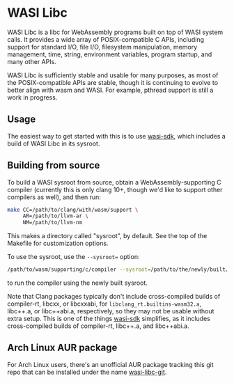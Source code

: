 # WASI Libc

WASI Libc is a libc for WebAssembly programs built on top of WASI system calls.
It provides a wide array of POSIX-compatible C APIs, including support for
standard I/O, file I/O, filesystem manipulation, memory management, time, string,
environment variables, program startup, and many other APIs.

WASI Libc is sufficiently stable and usable for many purposes, as most of the
POSIX-compatible APIs are stable, though it is continuing to evolve to better
align with wasm and WASI. For example, pthread support is still a work in
progress.

## Usage

The easiest way to get started with this is to use [wasi-sdk], which includes a
build of WASI Libc in its sysroot.

## Building from source

To build a WASI sysroot from source, obtain a WebAssembly-supporting C compiler
(currently this is only clang 10+, though we'd like to support other compilers as well),
and then run:

```sh
make CC=/path/to/clang/with/wasm/support \
     AR=/path/to/llvm-ar \
     NM=/path/to/llvm-nm
```

This makes a directory called "sysroot", by default. See the top of the Makefile
for customization options.

To use the sysroot, use the `--sysroot=` option:

```sh
/path/to/wasm/supporting/c/compiler --sysroot=/path/to/the/newly/built/sysroot ...
```

to run the compiler using the newly built sysroot.

Note that Clang packages typically don't include cross-compiled builds of
compiler-rt, libcxx, or libcxxabi, for `libclang_rt.builtins-wasm32.a`, libc++.a,
or libc++abi.a, respectively, so they may not be usable without
extra setup. This is one of the things [wasi-sdk] simplifies, as it includes
cross-compiled builds of compiler-rt, libc++.a, and libc++abi.a.

## Arch Linux AUR package
For Arch Linux users, there's an unofficial AUR package tracking this git repo that can be installed under the name [wasi-libc-git].

[wasi-sdk]: https://github.com/WebAssembly/wasi-sdk
[wasi-libc-git]: https://aur.archlinux.org/packages/wasi-libc-git/
